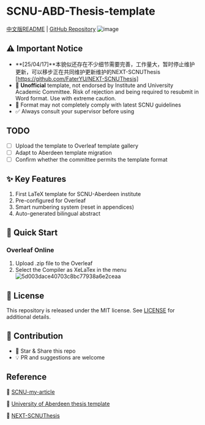 # SCNU-ABD-Thesis-template

[中文版README](READMEzh.md) | [GitHub Repository](https://github.com/kikixiong/SCNU-ABD-Thesis-template)
![image](https://github.com/user-attachments/assets/67f1a435-d447-40c0-b05d-b6c009896687)

## ⚠️ Important Notice
- **[25/04/17]**本貌似还存在不少细节需要完善，工作量大，暂时停止维护更新，可以移步正在共同维护更新维护的NEXT-SCNUThesis [https://github.com/FaterYU/NEXT-SCNUThesis] 
- 🔴 **Unofficial** template, not endorsed by Institute and University Academic Committee. Risk of rejection and being required to resubmit in Word format. Use with extreme caution.
- 📝 Format may not completely comply with latest SCNU guidelines  
- ✅ Always consult your supervisor before using  



## TODO
- [ ] Upload the template to Overleaf template gallery
- [ ] Adapt to Aberdeen template migration
- [ ] Confirm whether the committee permits the template format

## ✨ Key Features
1. First LaTeX template for SCNU-Aberdeen institute
2. Pre-configured for Overleaf
3. Smart numbering system (reset in appendices)
4. Auto-generated bilingual abstract


## 🚀 Quick Start
### Overleaf Online
1. Upload .zip file to the Overleaf
2. Select the Compiler as XeLaTex in the menu![5d003dace40703c8bc77938a6e2ceaa](https://github.com/user-attachments/assets/6e8e2bef-be06-4783-b858-af35c05705b3)



## 📜 License
This repository is released under the MIT license. See [LICENSE](https://github.com/kikixiong/SCNU-ABD-Thesis-template/blob/main/LICENSE) for additional details.

## 🤝 Contribution
- 🌟 Star & Share this repo
- 💡 PR and suggestions are welcome

## Reference

🔗 [SCNU-my-article](https://www.overleaf.com/latex/templates/scnu-my-article/jkbbvhnddtsw)

🔗 [University of Aberdeen thesis template](https://www.overleaf.com/latex/templates/university-of-aberdeen-thesis-template/jzrbyqmggygd)

🔗 [NEXT-SCNUThesis](https://github.com/FaterYU/NEXT-SCNUThesis)
